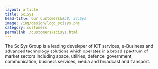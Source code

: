 ```yaml
---
layout: article
title: SciSys
head-title: Our Customers&#58; SciSys
image: /img/design/logo_scisys.png
category: customers
permalink: /customers/scisys.html
---
```


The SciSys Group is a leading developer of ICT services, e-Business
and advanced technology solutions which operates in a broad spectrum
of market sectors including space, utilities, defence, government,
communication, business services, media and broadcast and transport.

